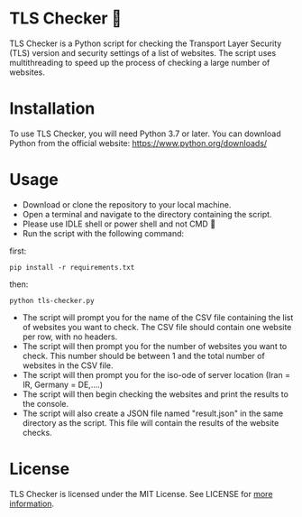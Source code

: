 # TLS Checker 🚬
TLS Checker is a Python script for checking the Transport Layer Security (TLS) version and security settings of a list of websites. The script uses multithreading to speed up the process of checking a large number of websites.

# Installation
To use TLS Checker, you will need Python 3.7 or later. You can download Python from the official website: https://www.python.org/downloads/

# Usage
- Download or clone the repository to your local machine.<br>
- Open a terminal and navigate to the directory containing the script.<br>
- Please use IDLE shell or power shell and not CMD 🙂<br>
- Run the script with the following command:

first:
```
pip install -r requirements.txt
```
then:
```
python tls-checker.py
```

- The script will prompt you for the name of the CSV file containing the list of websites you want to check. The CSV file should contain one website per row, with no headers.
- The script will then prompt you for the number of websites you want to check. This number should be between 1 and the total number of websites in the CSV file.
- The script will then prompt you for the iso-ode of server location (Iran = IR, Germany = DE,....)
- The script will then begin checking the websites and print the results to the console.
- The script will also create a JSON file named "result.json" in the same directory as the script. This file will contain the results of the website checks.

# License
TLS Checker is licensed under the MIT License. See LICENSE for [more information](https://docs.github.com/en/repositories/managing-your-repositorys-settings-and-features/customizing-your-repository/licensing-a-repository).
